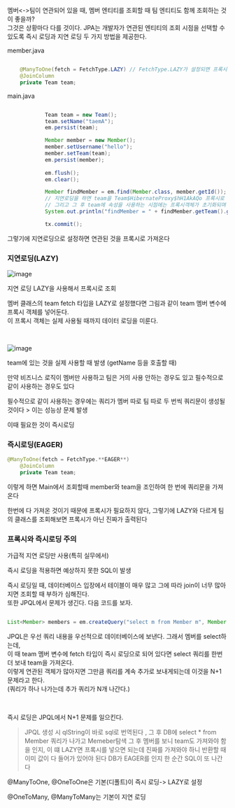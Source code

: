 멤버<->팀이 연관되어 있을 때, 멤버 엔티티를 조회할 때 팀 엔티티도 함께 조회하는 것이 좋을까? <br/>
그것은 상황마다 다를 것이다. JPA는 개발자가 연관된 엔티티의 조회 시점을 선택할 수 있도록 즉시 로딩과 지연 로딩 두 가지 방법을 제공한다.



member.java

```java

    @ManyToOne(fetch = FetchType.LAZY) // FetchType.LAZY가 설정되면 프록시 타입으로 변경, 이는 멤버 테이블만 DB에서 조회한다는 뜻
    @JoinColumn
    private Team team;

```

main.java

```java

            Team team = new Team();
            team.setName("taemA");
            em.persist(team);

            Member member = new Member();
            member.setUsername("hello");
            member.setTeam(team);
            em.persist(member);
            
            em.flush();
            em.clear();

            Member findMember = em.find(Member.class, member.getId());
            // 지연로딩을 하면 team을 Team$HibernateProxy$hH1AkAQo 프록시로 가져온다
            // 그리고 그 후 team에 속성을 사용하는 시점에는 프록시객체가 초기화되며 DB에서 값을 가져온다
            System.out.println("findMember = " + findMember.getTeam().getClass()); 

            tx.commit();

```

그렇기에 지연로딩으로 설정하면 연관된 것을 프록시로 가져온다

### 지연로딩(LAZY) 

![image](https://user-images.githubusercontent.com/78454649/153334327-d3193841-20da-41b8-85ae-e984447a4584.png)

지연 로딩 LAZY을 사용해서 프록시로 조회

멤버 클래스의 team fetch 타입을 LAZY로 설정했다면 그림과 같이 team 멤버 변수에 프록시 객체를 넣어둔다.<br/>
이 프록시 객체는 실제 사용될 때까지 데이터 로딩을 미룬다.

<br/>

![image](https://user-images.githubusercontent.com/78454649/153334405-3f1790f9-4915-491f-92fe-f5fafe70f969.png)

team에 있는 것을 실제 사용할 때 발생 (getName 등을 호출할 때)

만약 비즈니스 로직이 멤버만 사용하고 팀은 거의 사용 안하는 경우도 있고 필수적으로 같이 사용하는 경우도 있다

필수적으로 같이 사용하는 경우에는 쿼리가 멤버 따로 팀 따로 두 번씩 쿼리문이 생성될 것이다 > 이는 성능상 문제 발생

이때 필요한 것이 즉시로딩


### 즉시로딩(EAGER)

```java
@ManyToOne(fetch = FetchType.**EAGER**)
    @JoinColumn
    private Team team;

```

이렇게 하면 Main에서 조회할때 member와 team을 조인하여 한 번에 쿼리문을 가져온다

한번에 다 가져온 것이기 때문에 프록시가 필요하지 않다, 그렇기에 LAZY와 다르게 팀의 클래스를 조회해보면 프록시가 아닌 진짜가 출력된다


### 프록시와 즉시로딩 주의

가급적 지연 로딩만 사용(특히 실무에서) 

즉시 로딩을 적용하면 예상하지 못한 SQL이 발생

즉시 로딩일 때, 데이터베이스 입장에서 테이블이 매우 많고 그에 따라 join이 너무 많아지면 조회할 때 부하가 심해진다. <br/>
또한 JPQL에서 문제가 생긴다. 다음 코드를 보자.

```java

List<Member> members = em.createQuery("select m from Member m", Member.class).getResultList();

```

JPQL은 우선 쿼리 내용을 우선적으로 데이터베이스에 보낸다. 그래서 멤버를 select하는데, <br/>
이 때 team 멤버 변수에 fetch 타입이 즉시 로딩으로 되어 있다면 select 쿼리를 한번 더 보내 team을 가져온다. <br/>
이렇게 연관된 객체가 많아지면 그만큼 쿼리를 계속 추가로 보내게되는데 이것을 N+1 문제라고 한다.<br/>
(쿼리가 하나 나가는데 추가 쿼리가 N개 나간다.) 

<br/>


즉시 로딩은 JPQL에서 N+1 문제를 일으킨다. 
> JPQL 생성 시 qlString이 바로 sql로 번역된다 , 그 후 DB에 select * from Member 쿼리가 나가고 Memeber탐색 
> 그 후 멤버를 보니 team도 가져와야 함을 인지, 이 떄 LAZY면 프록시를 넣으면 되는데 진짜를 가져와야 하니 반환할 때 이미 값이 다 들어가 있어야 된다
> DB가 EAGER를 인지 한 순간 SQL이 또 나간다

@ManyToOne, @OneToOne은 기본(디폴트)이 즉시 로딩-> LAZY로 설정

@OneToMany, @ManyToMany는 기본이 지연 로딩


